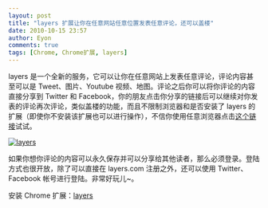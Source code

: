 ```yaml
---
layout: post
title: "layers 扩展让你在任意网站任意位置发表任意评论，还可以盖楼"
date: 2010-10-15 23:57
author: Eyon
comments: true
tags: [Chrome, Chrome扩展, layers]
---
```

layers 是一个全新的服务，它可以让你在任意网站上发表任意评论，评论内容甚至可以是 Tweet、图片、Youtube 视频、地图。评论之后你可以将你评论的内容直接分享到 Twitter 和 Facebook，你的朋友点击你分享的链接后可以继续对你发表的评论再次评论，类似盖楼的功能，而且不限制浏览器和是否安装了 layers 的扩展（即使你不安装该扩展也可以进行操作），不信你使用任意浏览器点击[这个链接](http://layers.com/11593ID1)试试。

<a href="http://img.chromi.org/2010/10/layers.png">![](http://img.chromi.org/2010/10/layers-550x298.png "layers")</a>

如果你想你评论的内容可以永久保存并可以分享给其他读者，那么必须登录。登陆方式也很开放，除了可以直接在 layers.com 注册之外，还可以使用 Twitter、Facebook 帐号进行登陆。非常好玩儿~。

安装 Chrome 扩展：[layers](https://chrome.google.com/extensions/detail/jlahfpafgjfmccnmbnponanacdmbfefc)
